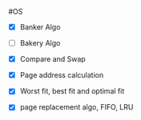 
#OS 

- [x] Banker Algo
- [ ] Bakery Algo

- [x] Compare and Swap
- [x] Page address calculation
- [x] Worst fit, best fit and optimal fit 
- [x] page replacement algo, FIFO, LRU
